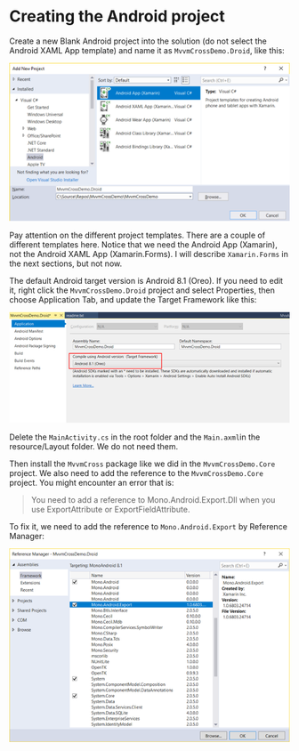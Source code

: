 # Creating the Android project

Create a new Blank Android project into the solution \(do not select the Android XAML App template\) and name it as `MvvmCrossDemo.Droid`, like this:

![](../../.gitbook/assets/image%20%2842%29.png)

Pay attention on the different project templates. There are a couple of different templates here. Notice that we need the Android App \(Xamarin\), not the Android XAML App \(Xamarin.Forms\). I will describe `Xamarin.Forms` in the next sections, but not now.

The default Android target version is Android 8.1 \(Oreo\). If you need to edit it, right click the `MvvmCrossDemo.Droid` project and select Properties, then choose Application Tab, and update the Target Framework like this:

![](../../.gitbook/assets/image%20%288%29.png)

Delete the `MainActivity.cs` in the root folder and the `Main.axml`in the resource/Layout folder. We do not need them.

Then install the `MvvmCross` package like we did in the `MvvmCrossDemo.Core` project. We also need to add the reference to the `MvvmCrossDemo.Core` project. You might encounter an error that is:

> You need to add a reference to Mono.Android.Export.Dll when you use ExportAttribute or ExportFieldAttribute.

To fix it, we need to add the reference to `Mono.Android.Export` by Reference Manager:

![](../../.gitbook/assets/image%20%2833%29.png)

